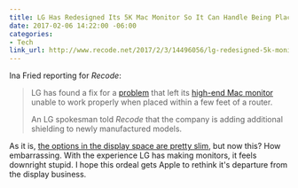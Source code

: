 ```yaml
---
title: LG Has Redesigned Its 5K Mac Monitor So It Can Handle Being Placed Near a Router
date: 2017-02-06 14:22:00 -06:00
categories:
- Tech
link_url: http://www.recode.net/2017/2/3/14496056/lg-redesigned-5k-monitor-glitch
---
```


Ina Fried reporting for *Recode*:

> LG has found a fix for a [problem](http://www.theverge.com/circuitbreaker/2017/1/30/14439850/lg-ultrafine-5k-monitor-router-issues-apple) that left its [high-end Mac monitor](http://www.recode.net/2016/12/20/14024914/lg-5k-apple-monitor-delayed) unable to work properly when placed within a few feet of a router.
>
> An LG spokesman told *Recode* that the company is adding additional shielding to newly manufactured models.

As it is, [the options in the display space are pretty slim](https://brightpixels.blog/2017/01/displays-for-designers-and-developers-bjango/), but now this? How embarrassing. With the experience LG has making monitors, it feels downright stupid. I hope this ordeal gets Apple to rethink it's departure from the display business.
